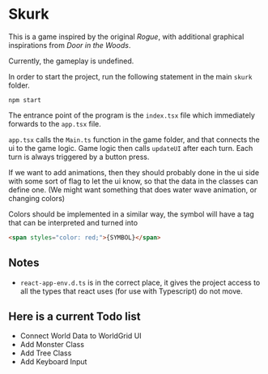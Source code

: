 # Skurk

This is a game inspired by the original *Rogue*, with additional graphical inspirations from *Door in the Woods*.

Currently, the gameplay is undefined.

In order to start the project, run the following statement in the main `skurk` folder.

```console
npm start
```

The entrance point of the program is the `index.tsx` file which immediately forwards to the `app.tsx` file.

`app.tsx` calls the `Main.ts` function in the game folder, and that connects the ui to the game logic.
Game logic then calls `updateUI` after each turn. Each turn is always triggered by a button press.

If we want to add animations, then they should probably done in the ui side with some sort of flag to let the ui know,
so that the data in the classes can define one. (We might want something that does water wave animation, or changing colors)

Colors should be implemented in a similar way, the symbol will have a tag that can be interpreted and turned into

```html
<span styles="color: red;">{SYMBOL}</span>
```

## Notes

* `react-app-env.d.ts` is in the correct place, it gives the project access to all the types that react uses (for use with Typescript) do not move.

## Here is a current Todo list

* Connect World Data to WorldGrid UI
* Add Monster Class
* Add Tree Class
* Add Keyboard Input

